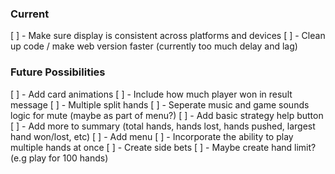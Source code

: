 ### Current

[ ] - Make sure display is consistent across platforms and devices
[ ] - Clean up code / make web version faster (currently too much delay and lag)

### Future Possibilities
[ ] - Add card animations
[ ] - Include how much player won in result message
[ ] - Multiple split hands
[ ] - Seperate music and game sounds logic for mute (maybe as part of menu?)
[ ] - Add basic strategy help button
[ ] - Add more to summary (total hands, hands lost, hands pushed, largest hand won/lost, etc)
[ ] - Add menu
[ ] - Incorporate the ability to play multiple hands at once
[ ] - Create side bets
[ ] - Maybe create hand limit? (e.g play for 100 hands)

